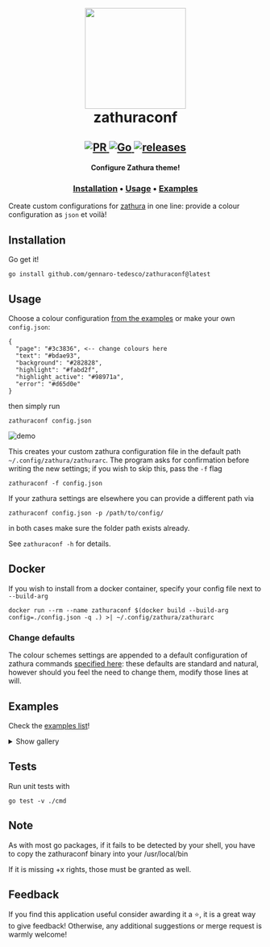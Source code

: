 <h1 align="center">
  <br>
  <img width="200" height="200" src="https://pwmt.org/static/img/icon-puzzle.png">
  <br>
  zathuraconf
</h1>

<h2 align="center">
  <a href="#" onclick="return false;">
    <img alt="PR" src="https://img.shields.io/badge/PRs-welcome-brightgreen.svg?style=flat"/>
  </a>
  <a href="https://golang.org/">
    <img alt="Go" src="https://img.shields.io/badge/go-%2300ADD8.svg?&style=flat&logo=go&logoColor=white"/>
  </a>
  <a href="https://github.com/gennaro-tedesco/zathuraconf/releases">
    <img alt="releases" src="https://img.shields.io/github/release/gennaro-tedesco/zathuraconf"/>
  </a>
</h2>

<h4 align="center">Configure Zathura theme!</h4>
<h3 align="center">
  <a href="#Installation">Installation</a> •
  <a href="#Usage">Usage</a> •
  <a href="#Examples">Examples</a>
</h3>

Create custom configurations for [zathura](https://pwmt.org/projects/zathura/) in one line: provide a colour configuration as `json` et voilà!

## Installation
Go get it!
```
go install github.com/gennaro-tedesco/zathuraconf@latest
```

## Usage
Choose a colour configuration [from the examples](https://github.com/gennaro-tedesco/zathuraconf/tree/master/examples) or make your own `config.json`:
```
{
  "page": "#3c3836", <-- change colours here
  "text": "#bdae93",
  "background": "#282828",
  "highlight": "#fabd2f",
  "highlight_active": "#98971a",
  "error": "#d65d0e"
}
```
then simply run
```
zathuraconf config.json
```

![demo](https://user-images.githubusercontent.com/15387611/114107808-f327f100-98d1-11eb-885f-27ff76b2504d.gif)

This creates your custom zathura configuration file in the default path `~/.config/zathura/zathurarc`. The program asks for confirmation before writing the new settings; if you wish to skip this, pass the `-f` flag
```
zathuraconf -f config.json
```
If your zathura settings are elsewhere you can provide a different path via
```
zathuraconf config.json -p /path/to/config/
```
in both cases make sure the folder path exists already.

See `zathuraconf -h` for details.

## Docker
If you wish to install from a docker container, specify your config file next to ``--build-arg``
```
docker run --rm --name zathuraconf $(docker build --build-arg config=./config.json -q .) >| ~/.config/zathura/zathurarc
```

### Change defaults
The colour schemes settings are appended to a default configuration of zathura commands [specified here](https://github.com/gennaro-tedesco/zathuraconf/blob/470c5d12378c8b29eff85b58818e0daa844edff7/cmd/config.go#L14-L41): these defaults are standard and natural, however should you feel the need to change them, modify those lines at will.

## Examples
Check the [examples list](https://github.com/gennaro-tedesco/zathuraconf/tree/master/examples)!
<details>
  <summary>Show gallery</summary>

  ```
  zathuraconf examples/solarized_dark.json
  ```
  <img alt="solarized" src="https://user-images.githubusercontent.com/15387611/114108427-5cf4ca80-98d3-11eb-8b39-99600dd42807.png">

  ```
  zathuraconf examples/onedark.json
  ```
  <img alt="onedark" src="https://user-images.githubusercontent.com/15387611/114108475-6ed66d80-98d3-11eb-9a45-4bd992d33b29.png">


  ```
  zathuraconf examples/gruvbox.json
  ```
  <img alt="gruvbox" src="https://user-images.githubusercontent.com/15387611/114167059-c48c3380-992e-11eb-8c13-125635acdde3.png">
</details>



## Tests
Run unit tests with
```
go test -v ./cmd
```

## Note
As with most go packages, if it fails to be detected by your shell, you have to copy the zathuraconf binary into your /usr/local/bin

If it is missing +x rights, those must be granted as well.

## Feedback
If you find this application useful consider awarding it a ⭐, it is a great way to give feedback! Otherwise, any additional suggestions or merge request is warmly welcome!

